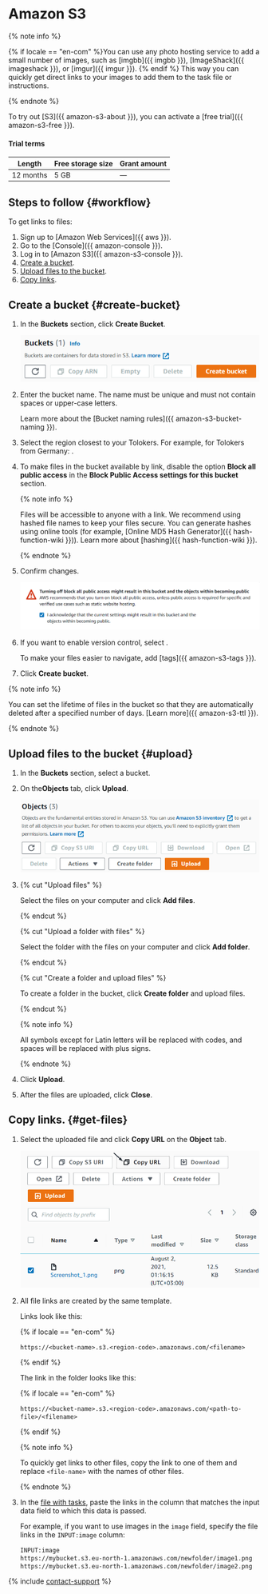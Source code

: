 # Amazon S3

{% note info %}

{% if locale == "en-com" %}You can use any photo hosting service to add a small number of images, such as [imgbb]({{ imgbb }}), [ImageShack]({{ imageshack }}), or [imgur]({{ imgur }}). {% endif %} This way you can quickly get direct links to your images to add them to the task file or instructions.

{% endnote %}

To try out [S3]({{ amazon-s3-about }}), you can activate a [free trial]({{ amazon-s3-free }}).

#### Trial terms

Length | Free storage size | Grant amount
----- | ----- | -----
12 months | 5 GB | —

## Steps to follow {#workflow}

To get links to files:

1. Sign up to [Amazon Web Services]({{ aws }}).
1. Go to the [Console]({{ amazon-console }}).
1. Log in to [Amazon S3]({{ amazon-s3-console }}).
1. [Create a bucket](#create-bucket).
1. [Upload files to the bucket](#upload).
1. [Copy links](#get-files).

## Create a bucket {#create-bucket}

1. In the **Buckets** section, click **Create Bucket**.

    ![](../_images/tutorials/cloud-storage/amazon/create-bucket.png)

1. Enter the bucket name. The name must be unique and must not contain spaces or upper-case letters.

    Learn more about the [Bucket naming rules]({{ amazon-s3-bucket-naming }}).

1. Select the region closest to your Tolokers. For example, for Tolokers from Germany: .

1. To make files in the bucket available by link, disable the option **Block all public access** in the **Block Public Access settings for this bucket** section.

    {% note info %}

    Files will be accessible to anyone with a link. We recommend using hashed file names to keep your files secure. You can generate hashes using online tools (for example, [Online MD5 Hash Generator]({{ hash-function-wiki }})). Learn more about [hashing]({{ hash-function-wiki }}).

    {% endnote %}

1. Confirm changes.

    ![](../_images/tutorials/cloud-storage/amazon/accept-privacy.png)

1. If you want to enable version control, select .

    To make your files easier to navigate, add [tags]({{ amazon-s3-tags }}).

1. Click **Create bucket**.

{% note info %}

You can set the lifetime of files in the bucket so that they are automatically deleted after a specified number of days. [Learn more]({{ amazon-s3-ttl }}).

{% endnote %}

## Upload files to the bucket {#upload}

1. In the **Buckets** section, select a bucket.

1. On the**Objects** tab, click **Upload**.

    ![](../_images/tutorials/cloud-storage/amazon/upload.png)

1. {% cut "Upload files" %}

    Select the files on your computer and click **Add files**.

    {% endcut %}

    {% cut "Upload a folder with files" %}

    Select the folder with the files on your computer and click **Add folder**.

    {% endcut %}

    {% cut "Create a folder and upload files" %}

    To create a folder in the bucket, click **Create folder** and upload files.

    {% endcut %}

    {% note info %}

    All symbols except for Latin letters will be replaced with codes, and spaces will be replaced with plus signs.

    {% endnote %}

1. Click **Upload**.

1. After the files are uploaded, click **Close**.

## Copy links. {#get-files}

1. Select the uploaded file and click **Copy URL** on the **Object** tab.

    ![](../_images/tutorials/cloud-storage/amazon/overview.png)

1. All file links are created by the same template.

    Links look like this:

    {% if locale == "en-com" %}

    ```plaintext
    https://<bucket-name>.s3.<region-code>.amazonaws.com/<filename>
    ```

    {% endif %}

    The link in the folder looks like this:

    {% if locale == "en-com" %}

    ```plaintext
    https://<bucket-name>.s3.<region-code>.amazonaws.com/<path-to-file>/<filename>
    ```

    {% endif %}

    {% note info %}

    To quickly get links to other files, copy the link to one of them and replace `<file-name>` with the names of other files.

    {% endnote %}

1. In the [file with tasks](pool_csv.md), paste the links in the column that matches the input data field to which this data is passed.

    For example, if you want to use images in the `image` field, specify the file links in the `INPUT:image` column:

    ```plaintext
    INPUT:image
    https://mybucket.s3.eu-north-1.amazonaws.com/newfolder/image1.png
    https://mybucket.s3.eu-north-1.amazonaws.com/newfolder/image2.png
    ```

{% include [contact-support](../_includes/contact-support.md) %}